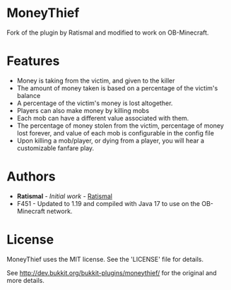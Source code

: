 # MoneyThief

Fork of the plugin by Ratismal and modified to work on OB-Minecraft.

# Features
* Money is taking from the victim, and given to the killer
* The amount of money taken is based on a percentage of the victim's balance
* A percentage of the victim's money is lost altogether.
* Players can also make money by killing mobs
* Each mob can have a different value associated with them.
* The percentage of money stolen from the victim, percentage of money lost forever, and value of each mob is configurable in the config file
* Upon killing a mob/player, or dying from a player, you will hear a customizable fanfare play.

# Authors
* **Ratismal** - *Initial work* - [Ratismal](https://github.com/Ratismal)
* F451 - Updated to 1.19 and compiled with Java 17 to use on the OB-Minecraft network.

# License
MoneyThief uses the MIT license. See the 'LICENSE' file for details.

See http://dev.bukkit.org/bukkit-plugins/moneythief/ for the original and more details.

